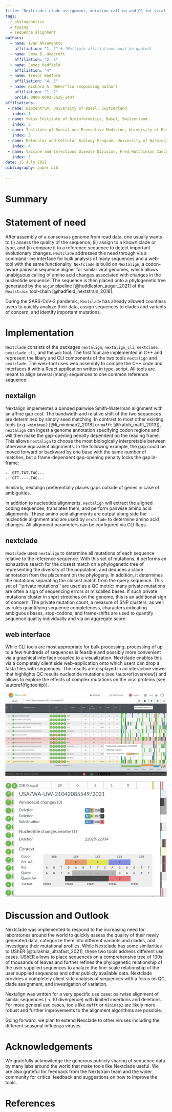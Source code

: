 ```yaml
---
title: 'Nextclade: clade assignment, mutation calling and QC for viral genomes'
tags:
  - phylogenetics
  - typing
  - sequence alignment
authors:
  - name: Ivan Aksamentov
    affiliation: "1, 2" # (Multiple affiliations must be quoted)
  - name: Emma B. Hodcroft
    affiliation: "2, 3"
  - name: James Hadfield
    affiliation: "4"
  - name: Trevor Bedford
    affiliation: "4, 5"
  - name: Richard A. Neher^[corresponding author]
    affiliation: "1, 2"
    orcid: 0000-0003-2525-1407
affiliations:
 - name: Biozentrum, University of Basel, Switzerland
   index: 1
 - name: Swiss Institute of Bioinformatics, Basel, Switzerland
   index: 2
 - name: Institute of Social and Preventive Medicine, University of Bern, Bern, Switzerland
   index: 3
 - name: Molecular and Cellular Biology Program, University of Washington, Seattle, WA, USA
   index: 4
 - name: Vaccine and Infectious Disease Division, Fred Hutchinson Cancer Research Center, Seattle, WA, USA
   index: 5
date: 15 July 2021
bibliography: paper.bib

---
```


# Summary



# Statement of need

After assembly of a consensus genome from read data, one usually wants to (i) assess the quality of the sequence, (ii) assign to a known clade or type, and (ii) compare it to a reference sequence to detect important evolutionary changes.
`Nextclade` addresses this need through via a command-line interface for bulk analysis of many sequences and a web-tool with the same functionality.
`Nextclade` is build on `Nextalign`, a codon-aware pairwise sequence aligner for similar viral genomes, which allows unabiguous calling of amino acid changes associated with changes in the nucleotide sequence.
The sequence is then placed onto a phylogenetic tree generated by the `augur` pipeline [@huddleston_augur_2021] of the `Nextstrain` tool-chain [@hadfield_nextstrain_2018].

During the SARS-CoV-2 pandemic, `Nextclade` has already allowed countless users to quickly analyze their data, assign sequences to clades and variants of concern, and identify important mutations.

# Implementation
`Nextclade` consists of the packages `nextalign`, `nextalign_cli`, `nextclade`, `nextclade_cli`, and the `web` tool.
The first four are implemented in C++ and represent the libary and CLI components of the two tools `nextalign` and `nextclade`.
The web-tool uses web assembly to compile the C++ code and interfaces it with a React application written in type-script.
All tools are meant to align several (many) sequences to one common reference sequence.

## nextalign

Nextalign implementes a banded pairwise Smith-Waterman alignment with an affine gap cost.
The bandwidth and relative shift of the two sequences are determined by simply seed matching.
In contrast to most other existing tools (e.g.~`minimap2` [@li_minimap2_2018] or `mafft` [@katoh_mafft_2013]), `nextalign` can ingest a genome annotation specifying codon regions and will then make the gap-opening penalty dependent on the reading frame.
This allows `nextalign` to choose the most biologically interpretable between otherwise equivalent alignments.
In the following example, the gap could be moved forward or backward by one base with the same number of matches, but a frame-dependent gap-opening penalty locks the gap in-frame:
```
...GTT.TAT.TAC...
...GTT.---.TAC...
```
Similarly, nextalign preferentially places gaps outside of genes in case of ambiguities.

In addition to nucleotide alignments, `nextalign` will extract the aligned coding sequences, translates them, and perform pairwise amino acid alignments.
These amino acid alignments are output along side the nucleotide alignment and are used by `nextclade` to determine amino acid changes.
All alignment parameters can be configured via CLI flags.

## nextclade

`Nextclade` uses `nextalign` to determine all mutations of each sequence relative to the reference sequence.
With this set of mutations, it performs an exhaustive search for the closest match on a phylogenetic tree of representing the diversity of the population, and deduces a clade annotation from the placement on the phylogeny.
In addition, it determines the mutations separating the closest match from the query sequence.
This set of ``private mutations'' are used as a QC metric: many private mutations are often a sign of sequencing errors or miscalled bases.
If such private mutations cluster in shprt stretches on the genome, this is an additional sign of concern.
The private mutation count, a measure of SNP clusters, as well as rules quantifying sequence completeness, characters indicating ambiguous bases, stop-codons, and frame-shifts are used to quantify sequence quality individually and via an aggregate score.


## web interface

While CLI tools are most appropriate for bulk processing, processing of up to a few hundreds of sequences is feasible and possibly more convenient via a graphical interface coupled to a visualization.
Nextclade enables this via a completely client side web-application onto which users can drop a fasta files with sequences.
The results are displayed in an interactive viewer that highlights QC results nucleotide mutations (see \autoref{overview}) and allows to explore the effects of complex mutations on the viral proteins (see \autoref{fig:tooltip}).


![Overview of the QC results and nucleotide mutation view.\label{fig:screenshot_overview}](figures/overview.png)

![Mutations in each gene can be explored interactively and show how the changes in the nucleotide sequence correspond to changes in the viral protein.\label{fig:tooltip}](figures/tooltip.png)


# Discussion and Outlook

Nextclade was implemented to respond to the increasing need for laboratories around the world to quickly assess the quality of their newly generated data, categorize them into different variants and clades, and investigate their mutational profiles.
While Nextclade has some similarities to UShER [@turakhia_ultrafast_2021], these two tools address different use cases.
UShER allows to place sequences on a comprehensive tree of 100s of thousands of leaves and further refines the phylogenetic relationship of the user supplied sequences to analyze the fine-scale relationship of the user supplied sequences and other publicly available data.
Nextclade provides a completely client side analysis of sequences with a focus on QC, clade assignment, and investigation of variation.

Nextalign was written for a very specific use case: pairwise alignment of similar sequences ($<10%$ divergence) with limited insertions and deletions.
For more general use cases, tools like `mafft` or `minimap2` are likely more robust and further improvements to the alignment algorithms are possible.

Going forward, we plan to extend Nexclade to other viruses including the different seasonal influenza viruses.


# Acknowledgements

We gratefully acknowledge the generous publicly sharing of sequence data by many labs around the world that make tools like Nextclade useful.
We are also grateful for feedback from the Nextstrain team and the wider community for critical feedback and suggestions on how to improve the tools.

# References
